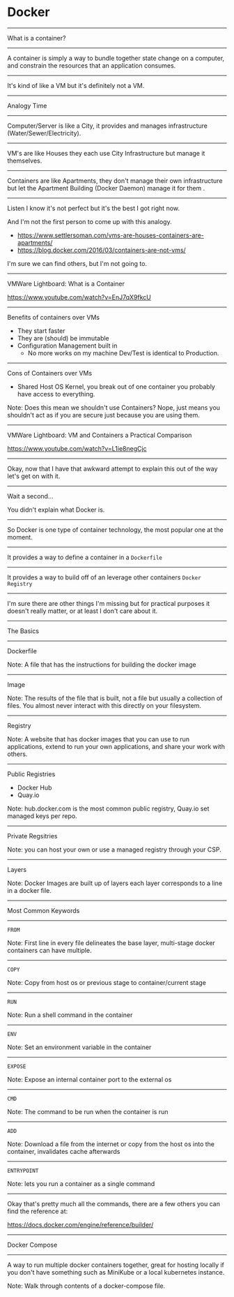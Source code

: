 # Docker

---

What is a container? 

------

A container is simply a way to bundle together state change on a computer, and constrain the resources that an application consumes.

------

It's kind of like a VM but it's definitely not a VM. 

---

Analogy Time

------

Computer/Server is like a City, it provides and manages infrastructure (Water/Sewer/Electricity).

------

VM's are like Houses they each use City Infrastructure but manage it themselves. 

------

Containers are like Apartments, they don't manage their own infrastructure but let the Apartment Building (Docker Daemon) manage it for them .

------

Listen I know it's not perfect but it's the best I got right now. 


And I'm not the first person to come up with this analogy. 

- https://www.settlersoman.com/vms-are-houses-containers-are-apartments/
- https://blog.docker.com/2016/03/containers-are-not-vms/

I'm sure we can find others, but I'm not going to. 

------

VMWare Lightboard: What is a Container

https://www.youtube.com/watch?v=EnJ7qX9fkcU

---

Benefits of containers over VMs

- They start faster 
- They are (should) be immutable
- Configuration Management built in
    - No more works on my machine Dev/Test is identical to Production.

------

Cons of Containers over VMs

- Shared Host OS Kernel, you break out of one container you probably have access to everything. 

Note: Does this mean we shouldn't use Containers? Nope, just means you shouldn't act as if you are secure just because you are using them.


---

VMWare Lightboard: VM and Containers a Practical Comparison

https://www.youtube.com/watch?v=L1ie8negCjc


---


Okay, now that I have that awkward attempt to explain this out of the way let's get on with it. 


---

Wait a second...

You didn't explain what Docker is. 

------

So Docker is one type of container technology, the most popular one at the moment. 

------

It provides a way to define a container in a `Dockerfile`

------

It provides a way to build off of an leverage other containers `Docker Registry`

------

I'm sure there are other things I'm missing but for practical purposes it doesn't really matter, or at least I don't care about it. 

---

The Basics

---

Dockerfile  

Note: A file that has the instructions for building the docker image

---

Image 

Note: The results of the file that is built, not a file but usually a collection of files. You almost never interact with this directly on your filesystem. 

---

Registry 

Note: A website that has docker images that you can use to run applications, extend to run your own applications, and share your work with others. 


------

Public Registries

- Docker Hub
- Quay.io

Note: hub.docker.com is the most common public registry, Quay.io set managed keys per repo.

------

Private Regsitries

Note: you can host your own or use a managed registry through your CSP.

---

Layers

Note: Docker Images are built up of layers each layer corresponds to a line in a docker file.

---

Most Common Keywords 

------


`FROM` 

Note: First line in every file delineates the base layer, multi-stage docker containers can have multiple.


------

`COPY` 

Note: Copy from host os or previous stage to container/current stage

------

`RUN` 

Note: Run a shell command in the container 

------

`ENV`

Note: Set an environment variable in the container 


------

`EXPOSE`

Note: Expose an internal container port to the external os

------

`CMD`

Note: The command to be run when the container is run

------

`ADD`

Note: Download a file from the internet or copy from the host os into the container, invalidates cache afterwards

------

`ENTRYPOINT`

Note: lets you run a container as a single command 

---

Okay that's pretty much all the commands, there are a few others you can find the reference at: 

https://docs.docker.com/engine/reference/builder/

---

Docker Compose 

------

A way to run multiple docker containers together, great for hosting locally if you don't have something such as MiniKube or a local kubernetes instance. 

Note: Walk through contents of a docker-compose file.